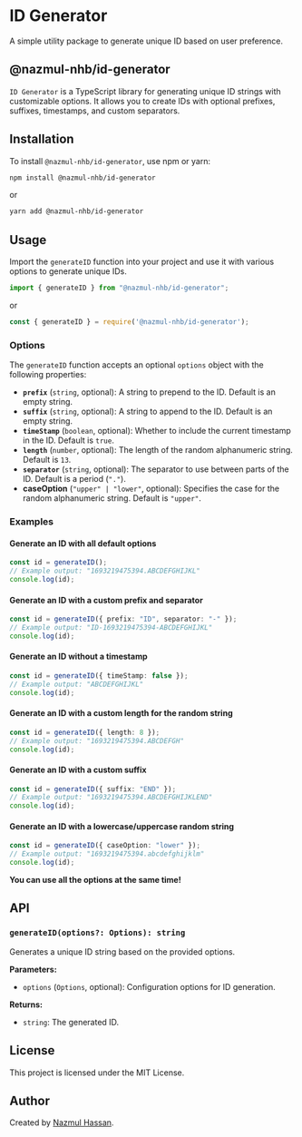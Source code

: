 # ID Generator

A simple utility package to generate unique ID based on user preference.

## @nazmul-nhb/id-generator

`ID Generator` is a TypeScript library for generating unique ID strings with customizable options. It allows you to create IDs with optional prefixes, suffixes, timestamps, and custom separators.

## Installation

To install `@nazmul-nhb/id-generator`, use npm or yarn:

```bash
npm install @nazmul-nhb/id-generator
```

or

```bash
yarn add @nazmul-nhb/id-generator
```

## Usage

Import the `generateID` function into your project and use it with various options to generate unique IDs.

```typescript
import { generateID } from "@nazmul-nhb/id-generator";
```

or

```javascript
const { generateID } = require('@nazmul-nhb/id-generator');
```

### Options

The `generateID` function accepts an optional `options` object with the following properties:

- **`prefix`** (`string`, optional): A string to prepend to the ID. Default is an empty string.
- **`suffix`** (`string`, optional): A string to append to the ID. Default is an empty string.
- **`timeStamp`** (`boolean`, optional): Whether to include the current timestamp in the ID. Default is `true`.
- **`length`** (`number`, optional): The length of the random alphanumeric string. Default is `13`.
- **`separator`** (`string`, optional): The separator to use between parts of the ID. Default is a period (`"."`).
- **caseOption** (`"upper" | "lower"`, optional): Specifies the case for the random alphanumeric string. Default is `"upper"`.

### Examples

#### Generate an ID with all default options

```typescript
const id = generateID();
// Example output: "1693219475394.ABCDEFGHIJKL"
console.log(id);
```

#### Generate an ID with a custom prefix and separator

```typescript
const id = generateID({ prefix: "ID", separator: "-" });
// Example output: "ID-1693219475394-ABCDEFGHIJKL"
console.log(id);
```

#### Generate an ID without a timestamp

```typescript
const id = generateID({ timeStamp: false });
// Example output: "ABCDEFGHIJKL"
console.log(id);
```

#### Generate an ID with a custom length for the random string

```typescript
const id = generateID({ length: 8 });
// Example output: "1693219475394.ABCDEFGH"
console.log(id);
```

#### Generate an ID with a custom suffix

```typescript
const id = generateID({ suffix: "END" });
// Example output: "1693219475394.ABCDEFGHIJKLEND"
console.log(id);
```

#### Generate an ID with a lowercase/uppercase random string

```typescript
const id = generateID({ caseOption: "lower" });
// Example output: "1693219475394.abcdefghijklm"
console.log(id);
```

**You can use all the options at the same time!**

## API

### `generateID(options?: Options): string`

Generates a unique ID string based on the provided options.

**Parameters:**

- `options` (`Options`, optional): Configuration options for ID generation.

**Returns:**

- `string`: The generated ID.

## License

This project is licensed under the MIT License.

## Author

Created by [Nazmul Hassan](https://github.com/nazmul-nhb).
